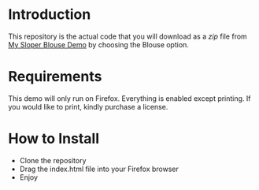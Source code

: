 # Introduction
This repository is the actual code that you will download as a *zip* file from [My Sloper Blouse Demo](http://kosherpatterns.com/shop/my-sloper-demo) by choosing the Blouse option.

# Requirements
This demo will only run on Firefox.  Everything is enabled except printing.  If you would like to print, kindly purchase a license.

# How to Install
+ Clone the repository
+ Drag the index.html file into your Firefox browser
+ Enjoy

